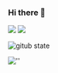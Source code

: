 ### Hi there 👋

<!--
**Junlingon/Junlingon** is a ✨ _special_ ✨ repository because its `README.md` (this file) appears on your GitHub profile.

Here are some ideas to get you started:

- 🔭 I’m currently working on ...
- 🌱 I’m currently learning ...
- 👯 I’m looking to collaborate on ...
- 🤔 I’m looking for help with ...
- 💬 Ask me about ...
- 📫 How to reach me: ...
- 😄 Pronouns: ...
- ⚡ Fun fact: ...
-->

<p>
<img src="https://img.shields.io/static/v1?label=Program&message=Python&color=blue"/>
<a href="你的CSDN主页链接"><img src="https://img.shields.io/static/v1?label=Blog&message=CSDN&color=red"/></a>
</p>

![gitub state](https://github-readme-stats.vercel.app/api?username=Junlingon&show_icons=true&count_private=true)

![''](https://activity-graph.herokuapp.com/graph?username=Junlingon&theme=github)
